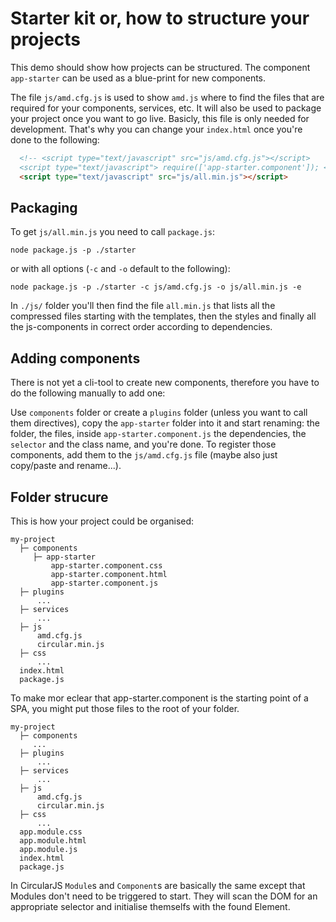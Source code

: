 # Starter kit or, how to structure your projects

This demo should show how projects can be structured. The component `app-starter` can be used as a blue-print for new components.

The file `js/amd.cfg.js` is used to show `amd.js` where to find the files that are required for your components, services, etc.
It will also be used to package your project once you want to go live. Basicly, this file is only needed for development.
That's why you can change your `index.html` once you're done to the following:

```html
  <!-- <script type="text/javascript" src="js/amd.cfg.js"></script>
  <script type="text/javascript"> require(['app-starter.component']); </script> -->
  <script type="text/javascript" src="js/all.min.js"></script>
```

## Packaging

To get `js/all.min.js` you need to call `package.js`:

```
node package.js -p ./starter
```

or with all options (`-c` and `-o` default to the following):

```
node package.js -p ./starter -c js/amd.cfg.js -o js/all.min.js -e
```

In `./js/` folder you'll then find the file `all.min.js` that lists all the compressed files starting with the templates, then the styles and finally all the js-components in correct order according to dependencies.


## Adding components

There is not yet a cli-tool to create new components, therefore you have to do the following manually to add one:

Use `components` folder or create a `plugins` folder (unless you want to call them directives), copy the `app-starter` folder into it and start renaming: the folder, the files, inside `app-starter.component.js` the dependencies, the `selector` and the class name, and you're done.
To register those components, add them to the `js/amd.cfg.js` file (maybe also just copy/paste and rename...).

## Folder strucure

This is how your project could be organised:

```
my-project
  ├─ components
     ├─ app-starter
         app-starter.component.css
         app-starter.component.html
         app-starter.component.js
  ├─ plugins
      ...
  ├─ services
      ...
  ├─ js
      amd.cfg.js
      circular.min.js
  ├─ css
      ...
  index.html
  package.js
```

To make mor eclear that app-starter.component is the starting point of a SPA, you might put those files to the root of your folder.

```
my-project
  ├─ components
     ...
  ├─ plugins
      ...
  ├─ services
      ...
  ├─ js
      amd.cfg.js
      circular.min.js
  ├─ css
      ...
  app.module.css
  app.module.html
  app.module.js
  index.html
  package.js
```

In CircularJS `Module`s and `Component`s are basically the same except that Modules don't need to be triggered to start. They will scan the DOM for an appropriate selector and initialise themselfs with the found Element.
